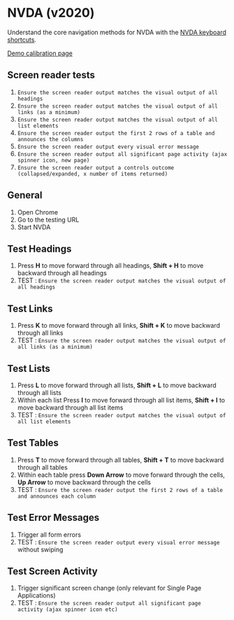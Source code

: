 # NVDA (v2020)
Understand the core navigation methods for NVDA with the [NVDA keyboard shortcuts](https://dequeuniversity.com/screenreaders/nvda-keyboard-shortcuts). 

<a href="https://govau.github.io/accessibility/">Demo calibration page</a>

## Screen reader tests
1. `Ensure the screen reader output matches the visual output of all headings`
1. `Ensure the screen reader output matches the visual output of all links (as a minimum)`
1. `Ensure the screen reader output matches the visual output of all list elements`
1. `Ensure the screen reader output the first 2 rows of a table and announces the columns`
1. `Ensure the screen reader output every visual error message`
1. `Ensure the screen reader output all significant page activity (ajax spinner icon, new page)`
1. `Ensure the screen reader output a controls outcome (collapsed/expanded, x number of items returned)`

## General
1.	Open Chrome
2.	Go to the testing URL
3.	Start NVDA

## Test Headings
1.	Press **H** to move forward through all headings, **Shift + H** to move backward through all headings
3.	TEST : `Ensure the screen reader output matches the visual output of all headings`

## Test Links
1.	Press **K** to move forward through all links, **Shift + K** to move backward through all links
3.	TEST : `Ensure the screen reader output matches the visual output of all links (as a minimum)`

## Test Lists

1.	Press **L** to move forward through all lists, **Shift + L** to move backward through all lists
2.  Within each list Press **I** to move forward through all list items, **Shift + I** to move backward through all list items
3.	TEST : `Ensure the screen reader output matches the visual output of all list elements`

## Test Tables

1.	Press **T** to move forward through all tables, **Shift + T** to move backward through all tables
2.	Within each table press **Down Arrow** to move forward through the cells, **Up Arrow** to move backward through the cells
4.	TEST : `Ensure the screen reader output the first 2 rows of a table and announces each column`

## Test Error Messages

1. Trigger all form errors
2. TEST : `Ensure the screen reader output every visual error message` without swiping

## Test Screen Activity

1. Trigger significant screen change (only relevant for Single Page Applications)
2. TEST : `Ensure the screen reader output all significant page activity (ajax spinner icon etc)`
